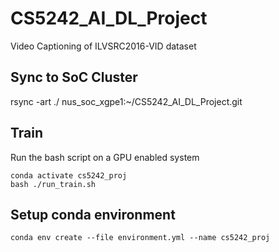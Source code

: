 # CS5242_AI_DL_Project
Video Captioning of ILVSRC2016-VID dataset

## Sync to SoC Cluster

rsync -art ./ nus_soc_xgpe1:~/CS5242_AI_DL_Project.git


## Train

Run the bash script on a GPU enabled system

```
conda activate cs5242_proj
bash ./run_train.sh
```

## Setup conda environment

```
conda env create --file environment.yml --name cs5242_proj
```